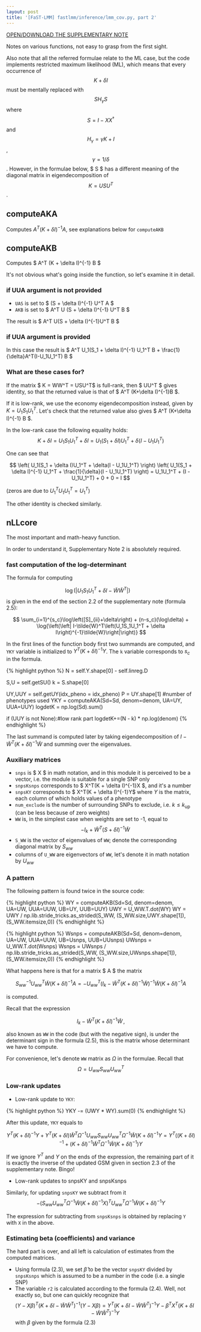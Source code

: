 ```yaml
---
layout: post
title: '[FaST-LMM] fastlmm/inference/lmm_cov.py, part 2'
---
```


[OPEN/DOWNLOAD THE SUPPLEMENTARY NOTE](http://www.nature.com/nmeth/journal/v9/n6/extref/nmeth.2037-S1.pdf)

Notes on various functions, not easy to grasp from the first sight.

Also note that all the referred formulae relate to the ML case, but the code implements restricted maximum likelihood (ML), which means that every occurrence of $$ K + \delta I $$ must be mentally replaced with $$ SH_{\gamma}S $$ where $$S = I - XX^{\dagger}$$ and $$H_{\gamma} = \gamma K + I$$, $$\gamma = 1/\delta$$. However, in the formulae below, $ S $ has a different meaning of the diagonal matrix in eigendecomposition of $$ K = USU^T$$.

## computeAKA

Computes $A^T (K + \delta I)^{-1} A$, see explanations below for `computeAKB`

## computeAKB

Computes $ A^T (K + \delta I)^{-1} B $

It's not obvious what's going inside the function, so let's examine it in detail.

### if UUA argument is not provided

* `UAS` is set to $ (S + \delta I)^{-1} U^T A $
* `AKB` is set to $ A^T U (S + \delta I)^{-1} U^T B $

The result is $ A^T U(S + \delta I)^{-1}U^T B $

### if UUA argument is provided
In this case the result is $ A^T U_1(S_1 + \delta I)^{-1} U_1^T B + \frac{1}{\delta}A^T(I-U_1U_1^T) B $

### What are these cases for?
If the matrix $ K = WW^T = USU^T$ is full-rank, then $ UU^T $ gives identity, so that the returned value is that of $ A^T (K+\delta I)^{-1}B $.

If it is low-rank, we use the economy eigendecomposition instead, given by $K = U_1 S_1 U_1^T$. Let's check that the returned value also gives $ A^T (K+\delta I)^{-1} B $.

In the low-rank case the following equality holds:
$$
K + \delta I = U_1S_1U_1^T + \delta I = U_1(S_1 + \delta I)U_1^T + \delta(I - U_1U_1^T)
$$

One can see that

$$
\left( U_1(S_1 + \delta I)U_1^T + \delta(I - U_1U_1^T) \right)
\left( U_1(S_1 + \delta I)^{-1} U_1^T + \frac{1}{\delta}(I - U_1U_1^T) \right) = 
U_1U_1^T + (I - U_1U_1^T) + 0 + 0 = I
$$

(zeros are due to $U_1^TU_1U_1^T = U_1^T$)

The other identity is checked similarly.

## nLLcore

The most important and math-heavy function.

In order to understand it, Supplementary Note 2 is absolutely required.

### fast computation of the log-determinant 

The formula for computing

$$ \log\left(\left|U_1S_1U_1^T + \delta I - \tilde{W}\tilde{W}^T\right|\right)\quad $$ 
is given in the end of the section 2.2 of the supplementary note (formula 2.5):

$$
\sum_{i=1}^{s_c}\log\left([S]_{ii}+\delta\right) + (n-s_c)(\log\delta) + \log{\left(\left| I-\tilde{W}^T\left(U_1S_1U_1^T + \delta I\right)^{-1}\tilde{W}\right|\right)}
$$

In the first lines of the function body first two summands are computed, and `YKY` variable is initialized to $Y^T(K+\delta I)^{-1}Y$. The `k` variable corresponds to $s_c$ in the formula.

{% highlight python %}
N = self.Y.shape[0] - self.linreg.D
      
S,U = self.getSU()
k = S.shape[0]

UY,UUY = self.getUY(idx_pheno = idx_pheno)
P = UY.shape[1]	#number of phenotypes used
YKY = computeAKA(Sd=Sd, denom=denom, UA=UY, UUA=UUY)
logdetK = np.log(Sd).sum()

if (UUY is not None):#low rank part
    logdetK+=(N - k) * np.log(denom)
{% endhighlight %}

The last summand is computed later by taking eigendecomposition of $I - \tilde{W}^T(K+\delta I)^{-1}\tilde{W}$ and summing over the eigenvalues.


### Auxiliary matrices

* `snps` is $ X $ in math notation, and in this module it is perceived to be a vector, i.e. the module is suitable for a single SNP only
* `snpsKsnps` corresponds to $ X^T(K + \delta I)^{-1}X $, and it's a number
* `snpsKY` corresponds to $ X^T(K + \delta I)^{-1}Y$ where $Y$ is the matrix, each column of which holds values of a phenotype
* `num_exclude` is the number of surrounding SNPs to exclude, i.e. $k \leq k_{\mathrm{up}}$ (can be less because of zero weights)
* `WW` is, in the simplest case when weights are set to -1, equal to $$ -I_k + \tilde{W}^T(S + \delta I)^{-1}\tilde{W} $$
* `S_WW` is the vector of eigenvalues of `WW`; denote the corresponding diagonal matrix by $S_{ww}$
* columns of `U_WW` are eigenvectors of `WW`, let's denote it in math notation by $U_{ww}$

### A pattern
The following pattern is found twice in the source code:

{% highlight python %}
WY = computeAKB(Sd=Sd, denom=denom, UA=UW, UUA=UUW, UB=UY, UUB=UUY)
UWY = U_WW.T.dot(WY)
WY = UWY / np.lib.stride_tricks.as_strided(S_WW, (S_WW.size,UWY.shape[1]), (S_WW.itemsize,0))
{% endhighlight %}

{% highlight python %}
Wsnps = computeAKB(Sd=Sd, denom=denom, UA=UW, UUA=UUW, UB=Usnps, UUB=UUsnps)
UWsnps = U_WW.T.dot(Wsnps)
Wsnps = UWsnps / np.lib.stride_tricks.as_strided(S_WW, (S_WW.size,UWsnps.shape[1]), (S_WW.itemsize,0))
{% endhighlight %}

What happens here is that for a matrix $ A $ the matrix

$$ S_{ww}^{-1} U_{ww}^T \tilde{W} (K + \delta I)^{-1} A = -U_{ww}^T \left(I_k - \tilde{W}^T (K + \delta I)^{-1} \tilde{W}\right)^{-1} \tilde{W} (K + \delta I)^{-1} A $$

is computed.

Recall that the expression

$$
I_k - \tilde{W}^T (K + \delta I)^{-1} \tilde{W}\,,
$$

also known as `WW` in the code (but with the negative sign),
is under the determinant sign in the formula (2.5), this is the matrix whose determinant we have to compute.

For convenience, let's denote `WW` matrix as $\Omega$ in the formulae. Recall that $$ \Omega = U_{ww}S_{ww}U_{ww}^T $$

### Low-rank updates

* Low-rank update to `YKY`:

{% highlight python %}
YKY -= (UWY * WY).sum(0)
{% endhighlight %}

After this update, `YKY` equals to

$$
Y^T(K+\delta I)^{-1} Y +
Y^T (K + \delta I) \tilde{W}^T \Omega^{-1} U_{ww} S_{ww} U_{ww}^T \Omega^{-1} \tilde{W} (K + \delta I)^{-1} Y =
Y^T\left( (K+\delta I)^{-1} + (K+\delta I)^{-1}\tilde{W}^T\Omega^{-1}\tilde{W} (K + \delta I)^{-1} \right)Y
$$

If we ignore $Y^T$ and $Y$ on the ends of the expression, the remaining part of it is exactly the inverse of the updated GSM given in section 2.3 of the supplementary note. Bingo!

* Low-rank updates to snpsKY and snpsKsnps

Similarly, for updating `snpsKY` we subtract from it
$$
-\left(
S_{ww} U_{ww}^T \Omega^{-1} \tilde{W} (K + \delta I)^{-1} X
\right)^T
U_{ww}^T \Omega^{-1} \tilde{W} (K + \delta I)^{-1} Y
$$

The expression for subtracting from `snpsKsnps` is obtained by replacing `Y` with `X` in the above.

### Estimating beta (coefficients) and variance

The hard part is over, and all left is calculation of estimates from the computed matrices.

* Using formula (2.3), we set $\hat{\beta}$ to be the vector `snpsKY` divided by `snpsKsnps` which is assumed to be a number in the code (i.e. a single SNP)
* The variable `r2` is calculated according to the formula (2.4). Well, not exactly so, but one can quickly recognize that
$$
(Y-X\beta)^T\left(K+\delta I - \tilde{W}\tilde{W}^T\right)^{-1}(Y-X\beta) =
Y^T \left(K+\delta I - \tilde{W}\tilde{W}^T\right)^{-1} Y -
\beta^T X^T \left(K+\delta I - \tilde{W}\tilde{W}^T\right)^{-1} Y
$$
with $\beta$ given by the formula (2.3)
